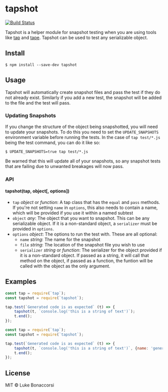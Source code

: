 # tapshot

[![Build Status](https://travis-ci.org/lukeb-uk/tapshot.svg?branch=master)](https://travis-ci.org/lukeb-uk/tapshot)

Tapshot is a helper module for snapshot testing when you are using tools like [tap](https://www.npmjs.com/package/tap) and [tape](https://www.npmjs.com/package/tape). Tapshot can be used to test any serializable object.

## Install
```
$ npm install --save-dev tapshot
```

## Usage
Tapshot will automatically create snapshot files and pass the test if they do not already exist. Similarly if you add a new test, the snapshot will be added to the file and the test will pass.

### Updating Snapshots
If you change the structure of the object being snapshotted, you will need to update your snapshots. To do this you need to set the `UPDATE_SNAPSHOTS` environment variable before running the tests. In the case of `tap test/*.js` being the test command, you can do it like so:

```
$ UPDATE_SNAPSHOTS=true tap test/*.js
```

Be warned that this will update all of your snapshots, so any snapshot tests that are failing due to unwanted breakages will now pass.

### API

#### tapshot(tap, object[, options])
- `tap` _object_ or _function_: A tap class that has the `equal` and `pass` methods. If you're not setting `name` in `options`, this also needs to contain a name, which will be provided if you use it within a named subtest
- `object` _any_: The object that you want to snapshot. This can be any serializable object. If it is a non-standard object, a `serializer` must be provided in `options`.
- `options` _object_: The options to run the test with. These are all optional:
    + `name` _string_: The name for the snapshot
    + `file` _string_: The location of the snapshot file you wish to use
    + `serializer` _string_ or _function_: The serializer for the object provided if it is a non-standard object. If passed as a string, it will call that method on the object, if passed as a function, the funtion will be called with the object as the only argument.

## Examples

```js
const tap = require(`tap`);
const tapshot = require(`tapshot`);

tap.test(`Generated code is as expected` (t) => {
    tapshot(t, `console.log('this is a string of text')`);
    t.end();
});
```

```js
const tap = require(`tap`);
const tapshot = require(`tapshot`);

tap.test(`Generated code is as expected` (t) => {
    tapshot(t, `console.log('this is a string of text')`, {name: 'generated-code'});
    t.end();
});
```

## License
MIT © Luke Bonaccorsi